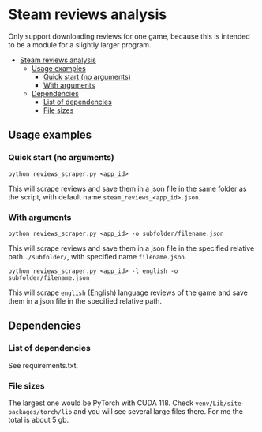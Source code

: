 # Steam reviews analysis

Only support downloading reviews for one game, because this is intended to be a module for a slightly larger program.

<!-- TOC -->

- [Steam reviews analysis](#steam-reviews-analysis)
    - [Usage examples](#usage-examples)
        - [Quick start (no arguments)](#quick-start-no-arguments)
        - [With arguments](#with-arguments)
    - [Dependencies](#dependencies)
        - [List of dependencies](#list-of-dependencies)
        - [File sizes](#file-sizes)

<!-- /TOC -->

## Usage examples

### Quick start (no arguments)

```
python reviews_scraper.py <app_id>
```

This will scrape reviews and save them in a json file in the same folder as the script, with default name `steam_reviews_<app_id>.json`.

### With arguments

```
python reviews_scraper.py <app_id> -o subfolder/filename.json
```

This will scrape reviews and save them in a json file in the specified relative path `./subfolder/`, with specified name `filename.json`.

```
python reviews_scraper.py <app_id> -l english -o subfolder/filename.json
```

This will scrape `english` (English) language reviews of the game and save them in a json file in the specified relative path.

## Dependencies

### List of dependencies

See requirements.txt.

### File sizes

The largest one would be PyTorch with CUDA 118. Check `venv/Lib/site-packages/torch/lib` and you will see several large files there. For me the total is about 5 gb.

